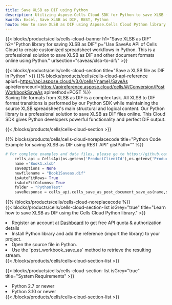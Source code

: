 ```yaml
---
title: Save XLSB as DIF using Python 
description: Utilizing Aspose.Cells Cloud SDK for Python to save XLSB format file as DIF format file. 
kwords: Excel, Save XLSB as DIF, REST, Python
howto: How to save XLSB as DIF using Aspose.Cells Cloud Python library.
---
```



{{< blocks/products/cells/cells-cloud-banner h1="Save XLSB as DIF" h2="Python library for saving XLSB as DIF" p="Use SaveAs API of Cells Cloud to create customized spreadsheet workflows in Python. This is a professional solution to save XLSB as DIF and other document formats online using Python." urlsection="saveas/xlsb-to-dif/" >}}

{{< blocks/products/cells/cells-cloud-section  title="Save a XLSB file as DIF in Python" >}}
{{% blocks/products/cells/cells-cloud-api-reference  apiurl=https://api.aspose.cloud/v3.0/cells/{name}/SaveAs  apireferenceurl=https://apireference.aspose.cloud/cells/#/Conversion/PostWorkbookSaveAs  apimethod=POST %}}
<br/>
Saving file formats from XLSB as DIF is a complex task. All XLSB to DIF format transitions is performed by our Python SDK while maintaining the source XLSB spreadsheet's main structural and logical content. Our Python library is a professional solution to save XLSB as DIF files online. This Cloud SDK gives Python developers powerful functionality and perfect DIF output.

{{< /blocks/products/cells/cells-cloud-section >}}

{{% blocks/products/cells/cells-cloud-noreplacecode title="Python Code Example for saving XLSB as DIF using REST API" gistPath="" %}}
  
```python
# For complete examples and data files, please go to https://github.com/aspose-cells-cloud/aspose-cells-cloud-python/
    cells_api = CellsApi(os.getenv('ProductClientId'),os.getenv('ProductClientSecret'))
    name ='Book1.xlsb'    
    saveOptions = None
    newfilename = "Book1Saveas.dif"
    isAutoFitRows= True
    isAutoFitColumns= True
    folder = "PythonTest"
    saveResponse = cells_api.cells_save_as_post_document_save_as(name,save_options=saveOptions, newfilename=(folder +'/' + newfilename),folder=folder)
```
  
{{% /blocks/products/cells/cells-cloud-noreplacecode  %}}
<br/>
{{< blocks/products/cells/cells-cloud-section-list isGrey="true"  title="Learn how to save XLSB as DIF using the Cells Cloud Python library." >}}
<li>Register an account at <a href="https://dashboard.aspose.cloud/">Dashboard</a> to get free API quota & authorization details</li>
<li>Install Python library and add the reference (import the library) to your project.</li>
<li>Open the source file in Python.</li>
<li>Use the `post_workbook_save_as` method to retrieve the resulting stream.</li>
{{< /blocks/products/cells/cells-cloud-section-list >}}

{{< blocks/products/cells/cells-cloud-section-list isGrey="true"  title="System Requirements" >}}
<li>Python 2.7 or newer</li>
<li>Python 3.10 or newer</li>
{{< /blocks/products/cells/cells-cloud-section-list >}}
